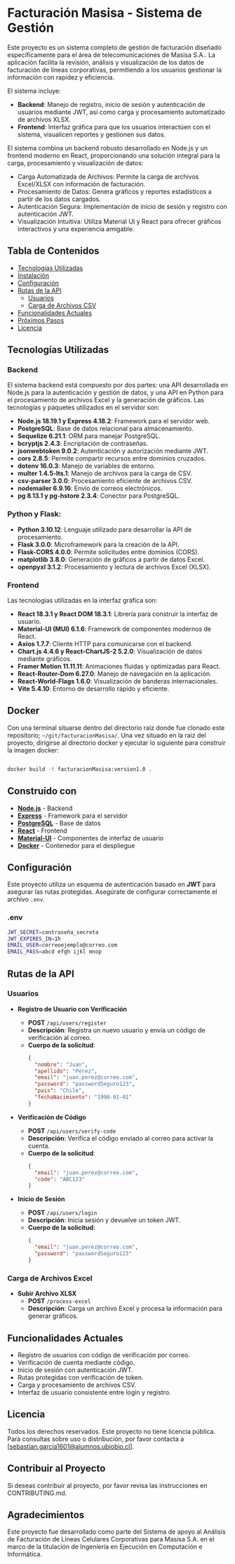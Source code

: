 # Facturación Masisa - Sistema de Gestión

Este proyecto es un sistema completo de gestión de facturación diseñado específicamente para el área de telecomunicaciones de Masisa S.A.. La aplicación facilita la revisión, análisis y visualización de los datos de facturación de líneas corporativas, permitiendo a los usuarios gestionar la información con rapidez y eficiencia.

El sistema incluye:
- **Backend**: Manejo de registro, inicio de sesión y autenticación de usuarios mediante JWT, así como carga y procesamiento automatizado de archivos XLSX.
- **Frontend**: Interfaz gráfica para que los usuarios interactúen con el sistema, visualicen reportes y gestionen sus datos.

El sistema combina un backend robusto desarrollado en Node.js y un frontend moderno en React, proporcionando una solución integral para la carga, procesamiento y visualización de datos:

-   Carga Automatizada de Archivos: Permite la carga de archivos Excel/XLSX con información de facturación.
-   Procesamiento de Datos: Genera gráficos y reportes estadísticos a partir de los datos cargados.
-   Autenticación Segura: Implementación de inicio de sesión y registro con autenticación JWT.
-   Visualización Intuitiva: Utiliza Material UI y React para ofrecer gráficos interactivos y una experiencia amigable.

## Tabla de Contenidos
- [Tecnologías Utilizadas](#tecnologías-utilizadas)
- [Instalación](#instalación)
- [Configuración](#configuración)
- [Rutas de la API](#rutas-de-la-api)
  - [Usuarios](#usuarios)
  - [Carga de Archivos CSV](#carga-de-archivos-csv)
- [Funcionalidades Actuales](#funcionalidades-actuales)
- [Próximos Pasos](#próximos-pasos)
- [Licencia](#licencia)


## Tecnologías Utilizadas

### Backend
El sistema backend está compuesto por dos partes: una API desarrollada en Node.js para la autenticación y gestión de datos, y una API en Python para el procesamiento de archivos Excel y la generación de gráficos.
Las tecnologías y paquetes utilizados en el servidor son:
- **Node.js 18.19.1 y Express 4.18.2**: Framework para el servidor web.
- **PostgreSQL**: Base de datos relacional para almacenamiento.
- **Sequelize 6.21.1**: ORM para manejar PostgreSQL.
- **bcryptjs 2.4.3**: Encriptación de contraseñas.
- **jsonwebtoken 9.0.2**: Autenticación y autorización mediante JWT.
- **cors 2.8.5**: Permite compartir recursos entre dominios cruzados.
- **dotenv 16.0.3**: Manejo de variables de entorno.
- **multer 1.4.5-lts.1**: Manejo de archivos para la carga de CSV.
- **csv-parser 3.0.0**: Procesamiento eficiente de archivos CSV.
- **nodemailer 6.9.16**: Envío de correos electrónicos.
- **pg 8.13.1 y pg-hstore 2.3.4**: Conector para PostgreSQL.

### Python y Flask:

- **Python 3.10.12**: Lenguaje utilizado para desarrollar la API de procesamiento.
- **Flask 3.0.0**: Microframework para la creación de la API.
- **Flask-CORS 4.0.0**: Permite solicitudes entre dominios (CORS).
- **matplotlib 3.8.0**: Generación de gráficos a partir de datos Excel.
- **openpyxl 3.1.2**: Procesamiento y lectura de archivos Excel (XLSX).

### Frontend

Las tecnologías utilizadas en la interfaz gráfica son:

- **React 18.3.1 y React DOM 18.3.1**: Librería para construir la interfaz de usuario.
- **Material-UI (MUI) 6.1.6**: Framework de componentes modernos de React.
- **Axios 1.7.7**: Cliente HTTP para comunicarse con el backend.
- **Chart.js 4.4.6 y React-ChartJS-2 5.2.0**: Visualización de datos mediante gráficos.
- **Framer Motion 11.11.11**: Animaciones fluidas y optimizadas para React.
- **React-Router-Dom 6.27.0**: Manejo de navegación en la aplicación.
- **React-World-Flags 1.6.0**: Visualización de banderas internacionales.
- **Vite 5.4.10**: Entorno de desarrollo rápido y eficiente.

## Docker


Con una terminal situarse dentro del directorio raiz donde fue clonado este repositorio; `~/git/facturacionMasisa/`.
Una vez situado en la raiz del proyecto, dirigirse al directorio docker y ejecutar lo siguiente para construir la imagen docker:

```bash

docker build -t facturacionMasisa:version1.0 .

```
## Construido con

- [**Node.js**](https://nodejs.org/en) - Backend
- [**Express**](https://expressjs.com/) - Framework para el servidor
- [**PostgreSQL**](https://www.postgresql.org/) - Base de datos
- [**React**](https://react.dev/) - Frontend
- [**Material-UI**](https://mui.com/) - Componentes de interfaz de usuario
- [**Docker**](https://www.docker.com/) - Contenedor para el despliegue

## Configuración

Este proyecto utiliza un esquema de autenticación basado en **JWT** para asegurar las rutas protegidas. Asegúrate de configurar correctamente el archivo `.env`.

### .env
```bash
JWT_SECRET=contraseña_secreta
JWT_EXPIRES_IN=1h
EMAIL_USER=correoejemplo@correo.com
EMAIL_PASS=abcd efgh ijkl mnop

```

## Rutas de la API

### Usuarios

- **Registro de Usuario con Verificación**
  - **POST** `/api/users/register`
  - **Descripción**: Registra un nuevo usuario y envía un código de verificación al correo.
  - **Cuerpo de la solicitud**:
    ```json
    {
      "nombre": "Juan",
      "apellido": "Pérez",
      "email": "juan.perez@correo.com",
      "password": "passwordSeguro123",
      "pais": "Chile",
      "fechaNacimiento": "1990-01-01"
    }
    ```

- **Verificación de Código**
  - **POST** `/api/users/verify-code`
  - **Descripción**: Verifica el código enviado al correo para activar la cuenta.
  - **Cuerpo de la solicitud**:
    ```json
    {
      "email": "juan.perez@correo.com",
      "code": "ABC123"
    }
    ```

- **Inicio de Sesión**
  - **POST** `/api/users/login`
  - **Descripción**: Inicia sesión y devuelve un token JWT.
  - **Cuerpo de la solicitud**:
    ```json
    {
      "email": "juan.perez@correo.com",
      "password": "passwordSeguro123"
    }
    ```
### Carga de Archivos Excel

- **Subir Archivo XLSX**
  - **POST** `/process-excel`
  - **Descripción**: Carga un archivo Excel y procesa la información para generar gráficos.

## Funcionalidades Actuales

- Registro de usuarios con código de verificación por correo.
- Verificación de cuenta mediante código.
- Inicio de sesión con autenticación JWT.
- Rutas protegidas con verificación de token.
- Carga y procesamiento de archivos CSV.
- Interfaz de usuario consistente entre login y registro.

## Licencia

Todos los derechos reservados. Este proyecto no tiene licencia pública. Para consultas sobre uso o distribución, por favor contacta a [sebastian.garcia1601@alumnos.ubiobio.cl].


## Contribuir al Proyecto

Si deseas contribuir al proyecto, por favor revisa las instrucciones en CONTRIBUTING.md.

## Agradecimientos

Este proyecto fue desarrollado como parte del Sistema de apoyo al Análisis de Facturación de Líneas Celulares Corporativas para Masisa S.A. en el marco de la titulación de Ingeniería en Ejecución en Computación e Informática.



